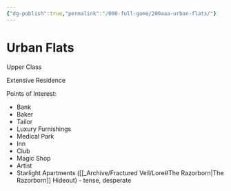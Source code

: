 ```yaml
---
{"dg-publish":true,"permalink":"/000-full-game/200aaa-urban-flats/"}
---
```


# Urban Flats
Upper Class

Extensive Residence

Points of Interest:
* Bank
* Baker
* Tailor
* Luxury Furnishings
* Medical Park
* Inn
* Club
* Magic Shop
* Artist
* Starlight Apartments ([[_Archive/Fractured Veil/Lore#The Razorborn\|The Razorborn]] Hideout) - tense, desperate
